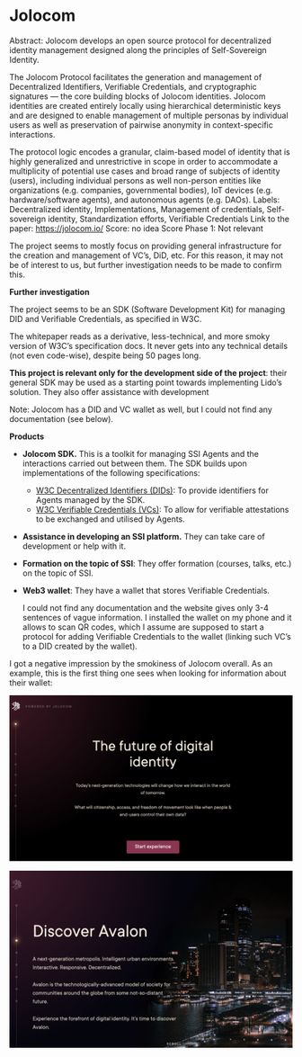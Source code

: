 # Jolocom

Abstract: Jolocom develops an open source protocol for
decentralized identity management designed
along the principles of Self-Sovereign Identity.

The Jolocom Protocol facilitates the generation and management of
Decentralized Identifiers, Verifiable Credentials, and cryptographic signatures
— the core building blocks of Jolocom identities. Jolocom identities are created entirely locally using hierarchical deterministic keys and are designed to enable management of multiple personas by individual users as well as preservation of pairwise anonymity in context-specific interactions.

The protocol logic encodes a granular, claim-based model of identity that is highly generalized and unrestrictive in scope in order to accommodate
a multiplicity of potential use cases and broad range of subjects of identity (users), including individual persons as well non-person entities
like organizations (e.g. companies, governmental bodies), IoT devices (e.g.
hardware/software agents), and autonomous agents (e.g. DAOs).
Labels: Decentralized identity, Implementations, Management of credentials, Self-sovereign identity, Standardization efforts, Verifiable Credentials
Link to the paper: https://jolocom.io/
Score: no idea
Score Phase 1: Not relevant

The project seems to mostly focus on providing general infrastructure for the creation and management of VC’s, DiD, etc. For this reason, it may not be of interest to us, but further investigation needs to be made to confirm this.

**Further investigation**

The project seems to be an SDK (Software Development Kit) for managing DID and Verifiable Credentials, as specified in W3C. 

The whitepaper reads as a derivative, less-technical, and more smoky version of W3C’s specification docs. It never gets into any technical details (not even code-wise), despite being 50 pages long.

**This project is relevant only for the development side of the project**: their general SDK may be used as a starting point towards implementing Lido’s solution. They also offer assistance with development

Note: Jolocom has a DID and VC wallet as well, but I could not find any documentation (see below).

**Products**

- **Jolocom SDK.** This is a toolkit for managing SSI Agents and the interactions carried out between them. The SDK builds upon implementations of the following specifications:
    - [W3C Decentralized Identifiers (DIDs)](https://www.w3.org/TR/did-core/): To provide identifiers for Agents managed by the SDK.
    - [W3C Verifiable Credentials (VCs)](https://www.w3.org/TR/vc-data-model/): To allow for verifiable attestations to be exchanged and utilised by Agents.
- **Assistance in developing an SSI platform.** They can take care of development or help with it.
- **Formation on the topic of SSI**: They offer formation (courses, talks, etc.) on the topic of SSI.
- **Web3 wallet**: They have a wallet that stores Verifiable Credentials.
    
    I could not find any documentation and the website gives only 3-4 sentences of vague information. I installed the wallet on my phone and it allows to scan QR codes, which I assume are supposed to start a protocol for adding Verifiable Credentials to the wallet (linking such VC’s to a DID created by the wallet).
    

I got a negative impression by the smokiness of Jolocom overall. As an example, this is the first thing one sees when looking for information about their wallet:

![Untitled 4.png](Jolocom%208ccbadab8c9444b89634a2424ae73205/Untitled_4.png)

![Untitled 5.png](Jolocom%208ccbadab8c9444b89634a2424ae73205/Untitled_5.png)